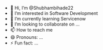 - 👋 Hi, I’m @Shubhambihade22
- 👀 I’m interested in Software Development
- 🌱 I’m currently learning Servicenow
- 💞️ I’m looking to collaborate on ...
- 📫 How to reach me 
- 😄 Pronouns: ...
- ⚡ Fun fact: ...

<!---
Shubhambihade22/Shubhambihade22 is a ✨ special ✨ repository because its `README.md` (this file) appears on your GitHub profile.
You can click the Preview link to take a look at your changes.
--->
